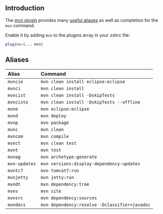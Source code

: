 ## Introduction

The [mvn plugin](https://github.com/robbyrussell/oh-my-zsh/tree/master/plugins/mvn) provides many
[useful aliases](#aliases) as well as completion for the `mvn` command.

Enable it by adding `mvn` to the plugins array in your zshrc file:
```zsh
plugins=(... mvn)
```

## Aliases

| Alias                | Command                                         |
|:---------------------|:------------------------------------------------|
| `mvncie`             | `mvn clean install eclipse:eclipse`             |
| `mvnci`              | `mvn clean install`                             |
| `mvncist`            | `mvn clean install -DskipTests`                 |
| `mvncisto`           | `mvn clean install -DskipTests --offline`       |
| `mvne`               | `mvn eclipse:eclipse`                           |
| `mvnd`               | `mvn deploy`                                    |
| `mvnp`               | `mvn package`                                   |
| `mvnc`               | `mvn clean`                                     |
| `mvncom`             | `mvn compile`                                   |
| `mvnct`              | `mvn clean test`                                |
| `mvnt`               | `mvn test`                                      |
| `mvnag`              | `mvn archetype:generate`                        |
| `mvn-updates`        | `mvn versions:display-dependency-updates`       |
| `mvntc7`             | `mvn tomcat7:run`                               |
| `mvnjetty`           | `mvn jetty:run`                                 |
| `mvndt`              | `mvn dependency:tree`                           |
| `mvns`               | `mvn site`                                      |
| `mvnsrc`             | `mvn dependency:sources`                        |
| `mvndocs`            | `mvn dependency:resolve -Dclassifier=javadoc`   |
